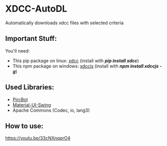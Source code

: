 # XDCC-AutoDL

Automatically downloads xdcc files with selected criteria

## Important Stuff:
You'll need:
- This pip package on linux: [xdcc](https://pypi.org/project/xdcc/) (install with _**pip install xdcc**_)
- This npm package on windows: [xdccjs](https://npm.io/package/xdccjs) (install with _**npm install xdccjs -g**_)

## Used Libraries:
- [PircBot](http://www.jibble.org/pircbot.php)
- [Material-UI-Swing](https://github.com/vincenzopalazzo/material-ui-swing)
- Apache Commons (Codec, io, lang3)

## How to use:
https://youtu.be/33cNXnqprO4

